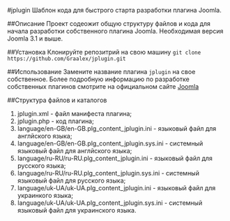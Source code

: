 #jplugin
Шаблон кода для быстрого старта разработки плагина Joomla.

##Описание
Проект содеожит общую структуру файлов и кода для начала разработки собственного
плагина Joomla. Необходимая версия Joomla 3.1 и выше.

##Установка
Клонируйте репозитрий на свою машину
`git clone https://github.com/Graalex/jplugin.git`

##Использование
Замените название плагина `jplugin` на свое собственное.
Более подробную информацию по разработке собственных плагинов смотрите на
официальном сайте [Joomla](https://docs.joomla.org/Portal:Plugin_Development/ru)

##Структура файлов и каталогов
1. jplugin.xml - файл манифеста плагина;
2. jplugin.php - код плагина;
3. language/en-GB/en-GB.plg_content_jplugin.ini - языковый файл для англйского языка;
4. language/en-GB/en-GB.plg_content_jplugin.sys.ini - системный языковый файл для англйского языка;
5. language/ru-RU/ru-RU.plg_content_jplugin.ini - языковый файл для русского языка;
6. language/ru-RU/ru-RU.plg_content_jplugin.sys.ini - системный языковый файл для русского языка;
7. language/uk-UA/uk-UA.plg_content_jplugin.ini - языковый файл для украинкого языка;
8. language/uk-UA/uk-UA.plg_content_jplugin.sys.ini - системный языковый файл для украинского языка.
